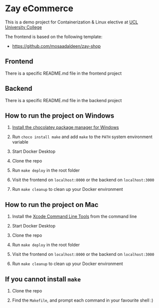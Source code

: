 # Zay eCommerce

This is a demo project for Containerization & Linux elective at [UCL University College](https://ucl.dk)

The frontend is based on the following template:

* https://github.com/mosaadaldeen/zay-shop

## Frontend

There is a specific README.md file in the frontend project

## Backend

There is a specific README.md file in the backend project

## How to run the project on Windows

1. [Install the chocolatey package manager for Windows](https://chocolatey.org/install#individual)

2. Run `choco install make` and add `make` to the `PATH` system environment variable

3. Start Docker Desktop

4. Clone the repo

5. Run `make deploy` in the root folder

6. Visit the frontend on `localhost:8000` or the backend on `localhost:3000`

7. Run `make cleanup` to clean up your Docker environment

## How to run the project on Mac

1. Install the [Xcode Command Line Tools](https://mac.install.guide/commandlinetools/4.html) from the command line

2. Start Docker Desktop

3. Clone the repo

4. Run `make deploy` in the root folder

5. Visit the frontend on `localhost:8000` or the backend on `localhost:3000`

6. Run `make cleanup` to clean up your Docker environment

## If you cannot install `make`

1. Clone the repo

2. Find the `Makefile`, and prompt each command in your favourite shell :)